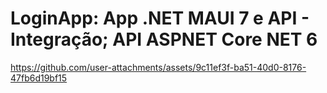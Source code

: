 # LoginApp: App .NET MAUI 7 e API - Integração; API ASPNET Core NET 6

https://github.com/user-attachments/assets/9c11ef3f-ba51-40d0-8176-47fb6d19bf15


